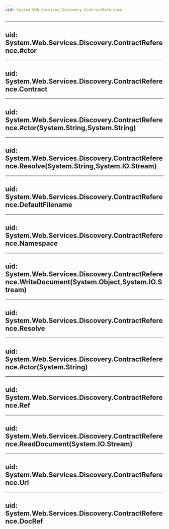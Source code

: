 ```yaml
---
uid: System.Web.Services.Discovery.ContractReference
---
```


---
uid: System.Web.Services.Discovery.ContractReference.#ctor
---

---
uid: System.Web.Services.Discovery.ContractReference.Contract
---

---
uid: System.Web.Services.Discovery.ContractReference.#ctor(System.String,System.String)
---

---
uid: System.Web.Services.Discovery.ContractReference.Resolve(System.String,System.IO.Stream)
---

---
uid: System.Web.Services.Discovery.ContractReference.DefaultFilename
---

---
uid: System.Web.Services.Discovery.ContractReference.Namespace
---

---
uid: System.Web.Services.Discovery.ContractReference.WriteDocument(System.Object,System.IO.Stream)
---

---
uid: System.Web.Services.Discovery.ContractReference.Resolve
---

---
uid: System.Web.Services.Discovery.ContractReference.#ctor(System.String)
---

---
uid: System.Web.Services.Discovery.ContractReference.Ref
---

---
uid: System.Web.Services.Discovery.ContractReference.ReadDocument(System.IO.Stream)
---

---
uid: System.Web.Services.Discovery.ContractReference.Url
---

---
uid: System.Web.Services.Discovery.ContractReference.DocRef
---

